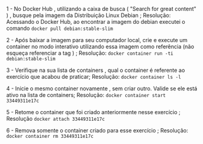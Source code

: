 1 - No Docker Hub , utilizando a caixa de busca ( "Search for great content" ) , busque pela imagem da Distribuição Linux Debian ;
Resolução: Acessando o Docker Hub, ao encontrar a imagem do debian executei o comando `docker pull debian:stable-slim`

2 - Após baixar a imagem para seu computador local, crie e execute um container no modo interativo utilizando essa imagem como referência (não esqueça referenciar a tag ) ;
Resolução: `docker container run -ti debian:stable-slim`

3 - Verifique na sua lista de containers , qual o container é referente ao exercício que acabou de praticar;
Resolução: `docker container ls -l`

4 - Inicie o mesmo container novamente , sem criar outro. Valide se ele está ativo na lista de containers;
Resolução: `docker container start 33449311e17c`

5 - Retome o container que foi criado anteriormente nesse exercício ;
Resolução `docker attach 33449311e17c`

6 - Remova somente o container criado para esse exercício ;
Resolução: `docker container rm 33449311e17c`
